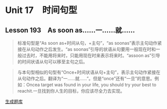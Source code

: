 ﻿ # Unit 17　时间句型
 ## Lesson 193　As soon as……一……就……
 
> 标准句型是“As soon as+时间从句，+主句”，“as soonas”表示主句动作紧接在从句动作之后发生。“as soonas”引导的状语从句要用一般现在时和一般过去时，不能用将来时，只能用现在时来表示将来时。“assoon as”引导的时间状语从句可以移至主句之后。

> 与本句型相似的句型有“Once+时间状语从句+主句”，表示主句动作紧接在从句动作之后。翻译为“一……就……”。但是“once”还有“一旦”的意思。例如：Oncea target was found in your life, you should try your best to reachit.一旦找到你人生的目标，你应该尽全力去实现。


 [生成题库](./question/f193.json)